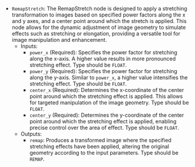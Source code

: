 - `RemapStretch`: The RemapStretch node is designed to apply a stretching transformation to images based on specified power factors along the x and y axes, and a center point around which the stretch is applied. This node allows for the dynamic adjustment of image geometry to simulate effects such as stretching or elongation, providing a versatile tool for image manipulation and enhancement.
    - Inputs:
        - `power_x` (Required): Specifies the power factor for stretching along the x-axis. A higher value results in more pronounced stretching effect. Type should be `FLOAT`.
        - `power_y` (Required): Specifies the power factor for stretching along the y-axis. Similar to `power_x`, a higher value intensifies the stretching effect. Type should be `FLOAT`.
        - `center_x` (Required): Determines the x-coordinate of the center point around which the stretching effect is applied. This allows for targeted manipulation of the image geometry. Type should be `FLOAT`.
        - `center_y` (Required): Determines the y-coordinate of the center point around which the stretching effect is applied, enabling precise control over the area of effect. Type should be `FLOAT`.
    - Outputs:
        - `remap`: Produces a transformed image where the specified stretching effects have been applied, altering the original geometry according to the input parameters. Type should be `REMAP`.
